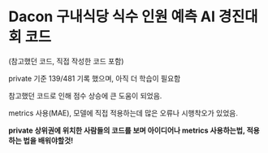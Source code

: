 # Dacon 구내식당 식수 인원 예측 AI 경진대회 코드
(참고했던 코드, 직접 작성한 코드 포함)

private 기준 139/481 기록 했으며, 아직 더 학습이 필요함

참고했던 코드로 인해 점수 상승에 큰 도움이 되었음.

metrics 사용(MAE), 모델에 직접 적용하는데 많은 오류나 시행착오가 있었음.

<strong>private 상위권에 위치한 사람들의 코드를 보며 아이디어나 metrics 사용하는법, 적용하는 법을 배워야할것!</strong>
